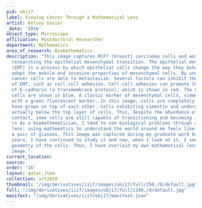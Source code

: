 ```yaml
---
pid: obj17
label: Viewing Cancer Through a Mathematical Lens
artist: Kelsey Gasior
_date: '2016'
object_type: Microscope
affiliation: Postdoctoral Researcher
department: Mathematics
area_of_research: Biomathematics
description: "This image captures MCF7 (breast) carcinoma cells and was taken while
  researching the epithelial mesenchymal transition. The epithelial mesenchymal transition
  (EMT) is a process by which epithelial cells change the way they behave so as to
  adopt the mobile and invasive properties of mesenchymal cells. By undergoing EMT,
  cancer cells are able to metastasize. Several factors can inhibit the upregulation
  of EMT, such as cell-cell adhesion. Cell-cell adhesion can promote the presence
  of E-cadherin (a transmembrane protein), which is shown in red. The nuclei of the
  cells are shown in blue. A classic marker of mesenchymal cells, vimentin, was tagged
  with a green fluorescent marker. In this image, cells are completely confluent and
  have grown on top of each other. Cells exhibiting vimentin and undergoing EMT are
  actually below the top layer of cells. Thus, despite the abundance of cell-cell
  contact, some cells are still capable of transitioning and becoming invasive. \n
  \n As a biomathematician, I tend to see biological problems through a mathematical
  lens: using mathematics to understand the world around me feels like putting on
  a pair of glasses. This image was captured during my graduate work but, over the
  years, I have continued to study it and now, when I look at it, I see the beautiful
  geometry of the cells. Thus, I have overlaid my own mathematical lens to this biological
  image."
current_location: 
source: 
order: '16'
layout: qatar_item
collection: art2020
thumbnail: "/img/derivatives/iiif/images/obj17/full/250,/0/default.jpg"
full: "/img/derivatives/iiif/images/obj17/full/1140,/0/default.jpg"
manifest: "/img/derivatives/iiif/obj17/manifest.json"
---
```

